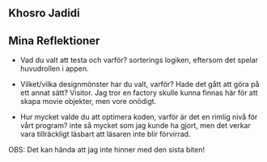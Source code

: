 ## Khosro Jadidi

## Mina Reflektioner
- Vad du valt att testa och varför?
    sorterings logiken, eftersom det spelar huvudrollen i appen.

- Vilket/vilka designmönster har du valt, varför? Hade det gått att göra på ett annat sätt?
    Visitor. Jag tror en factory skulle kunna finnas här för att skapa movie objekter, men vore onödigt.

- Hur mycket valde du att optimera koden, varför är det en rimlig nivå för vårt program?
    inte så mycket som jag kunde ha gjort, men det verkar vara tillräckligt läsbart att läsaren inte blir förvirrad.

OBS: Det kan hända att jag inte hinner med den sista biten!